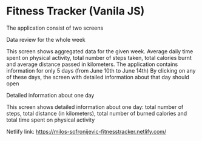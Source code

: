 # Fitness Tracker (Vanila JS)

The application consist of two screens

Data review for the whole week

 This screen shows aggregated data for the given week. Average daily time
 spent on physical activity, total number of steps taken, total calories burnt
 and average distance passed in kilometers.
 The application contains information for only 5 days (from June 10th to June
 14th)
 By clicking on any of these days, the screen with detailed information about
 that day should open

Detailed information about one day

 This screen shows detailed information about one day: total number of steps,
 total distance (in kilometers), total number of burned calories and total time
 spent on physical activity

Netlify link: https://milos-sofronijevic-fitnesstracker.netlify.com/
